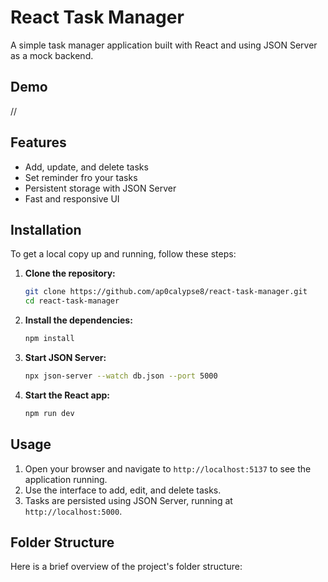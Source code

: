 # React Task Manager

A simple task manager application built with React and using JSON Server as a mock backend.

## Demo

//

## Features

- Add, update, and delete tasks
- Set reminder fro your tasks
- Persistent storage with JSON Server
- Fast and responsive UI

## Installation

To get a local copy up and running, follow these steps:

1. **Clone the repository:**

    ```bash
    git clone https://github.com/ap0calypse8/react-task-manager.git
    cd react-task-manager
    ```

2. **Install the dependencies:**

    ```bash
    npm install
    ```

3. **Start JSON Server:**

    ```bash
    npx json-server --watch db.json --port 5000
    ```

4. **Start the React app:**

    ```bash
    npm run dev
    ```

## Usage

1. Open your browser and navigate to `http://localhost:5137` to see the application running.
2. Use the interface to add, edit, and delete tasks.
3. Tasks are persisted using JSON Server, running at `http://localhost:5000`.

## Folder Structure

Here is a brief overview of the project's folder structure:

